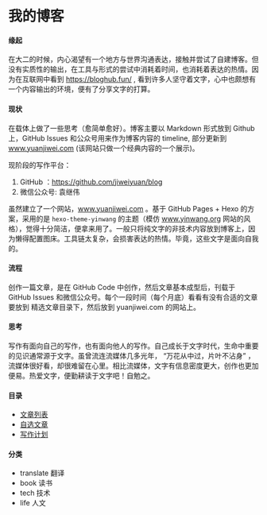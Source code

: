 # 我的博客

#### 缘起

在大二的时候，内心渴望有一个地方与世界沟通表达，接触并尝试了自建博客。但没有实质性的输出，在工具与形式的尝试中消耗着时间，也消耗着表达的热情。因为在互联网中看到 https://bloghub.fun/ , 看到许多人坚守着文字，心中也颇想有一个内容输出的环境，便有了分享文字的打算。

#### 现状

在载体上做了一些思考（愈简单愈好）。博客主要以 Markdown 形式放到 Github 上，GitHub Issues 和公众号用来作为博客内容的 timeline, 部分更新到 www.yuanjiwei.com (该网站只做一个经典内容的一个展示)。

现阶段的写作平台：

1. GitHub ：https://github.com/jiweiyuan/blog
2. 微信公众号:  袁继伟


虽然建立了一个网站，www.yuanjiwei.com 。基于 GitHub Pages + Hexo 的方案，采用的是 `hexo-theme-yinwang` 的主题（模仿 www.yinwang.org 网站的风格），觉得十分简洁，便拿来用了。一般只将纯文字的非技术内容放到博客上，因为懒得配置图床。工具链太复杂，会损害表达的热情。毕竟，这些文字是面向自我的。

#### 流程

创作一篇文章，是在 GitHub Code 中创作，然后文章基本成型后，刊载于 GitHub Issues 和微信公众号。每个一段时间（每个月底）看看有没有合适的文章要放到 精选文章目录下，然后放到 yuanjiwei.com 的网站上。

#### 思考

写作有面向自己的写作，也有面向他人的写作。自己成长于文字时代，生命中重要的见识通常源于文字。虽曾流连流媒体几多光年， “万花从中过，片叶不沾身” ，流媒体很好看，却很难留在心里。相比流媒体，文字有信息密度更大，创作也更加便易。热爱文字，便勤耕读于文字吧！自勉之。

#### 目录

- [文章列表](./index/all.md)
- [自选文章](./index/select.md)
- [写作计划](./index/plan.md)


#### 分类

- translate 翻译
- book      读书
- tech      技术
- life      人文
